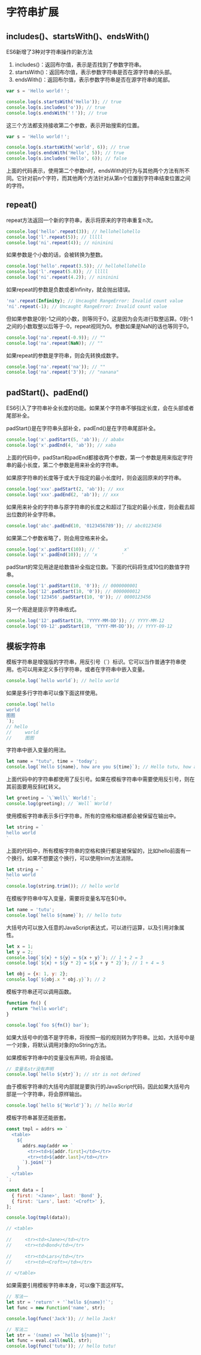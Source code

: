# 字符串扩展

## includes()、startsWith()、endsWith()

ES6新增了3种对字符串操作的新方法
  1. includes()：返回布尔值，表示是否找到了参数字符串。
  2. startsWith()：返回布尔值，表示参数字符串是否在源字符串的头部。
  3. endsWith()：返回布尔值，表示参数字符串是否在源字符串的尾部。

```js
var s = 'Hello world！';

console.log(s.startsWith('Hello')); // true
console.log(s.includes('o')); // true
console.log(s.endsWith('！')); // true
```

这三个方法都支持接收第二个参数，表示开始搜索的位置。
```js
var s = 'Hello world！';

console.log(s.startsWith('world', 6)); // true
console.log(s.endsWith('Hello', 5)); // true
console.log(s.includes('Hello', 6)); // false
```
上面的代码表示，使用第二个参数n时，endsWith的行为与其他两个方法有所不同。它针对前n个字符，而其他两个方法针对从第n个位置到字符串结束位置之间的字符。

## repeat()
repeat方法返回一个新的字符串，表示将原来的字符串重复n次。
```js
console.log('hello'.repeat(3)); // hellohellohello
console.log('l'.repeat(5)); // lllll
console.log('ni'.repeat(4)); // nininini
```
如果参数是个小数的话，会被转换为整数。
```js
console.log('hello'.repeat(3.5)); // hellohellohello
console.log('l'.repeat(5.8)); // lllll
console.log('ni'.repeat(4.2)); // nininini
```
如果repeat的参数是负数或者Infinity，就会抛出错误。
```js
'na'.repeat(Infinity); // Uncaught RangeError: Invalid count value
'ni'.repeat(-1); // Uncaught RangeError: Invalid count value
```
但如果参数是0到-1之间的小数，则等同于0，这是因为会先进行取整运算。0到-1之间的小数取整以后等于-0，repeat视同为0。参数如果是NaN的话也等同于0。
```js
console.log('na'.repeat(-0.9)); // ""
console.log('na'.repeat(NaN)); // ""
```
如果repeat的参数是字符串，则会先转换成数字。
```js
console.log('na'.repeat('na')); // ""
console.log('na'.repeat('3')); // "nanana"
```

## padStart()、padEnd()
ES6引入了字符串补全长度的功能。如果某个字符串不够指定长度，会在头部或者尾部补全。

padStart()是在字符串头部补全，padEnd()是在字符串尾部补全。
```js
console.log('x'.padStart(5, 'ab')); // ababx
console.log('x'.padEnd(4, 'ab')); // xaba
```
上面的代码中，padStart和padEnd都接收两个参数，第一个参数是用来指定字符串的最小长度，第二个参数是用来补全的字符串。

如果原字符串的长度等于或大于指定的最小长度时，则会返回原来的字符串。
```js
console.log('xxx'.padStart(2, 'ab')); // xxx
console.log('xxx'.padEnd(2, 'ab')); // xxx
```
如果用来补全的字符串与原字符串的长度之和超过了指定的最小长度，则会截去超出位数的补全字符串。
```js
console.log('abc'.padEnd(10, '0123456789')); // abc0123456
```
如果第二个参数省略了，则会用空格来补全。
```js
console.log('x'.padStart(10)); // '         x'
console.log('x'.padEnd(10)); // 'x         '
```
padStart的常见用途是给数值补全指定位数。下面的代码将生成10位的数值字符串。
```js
console.log('1'.padStart(10, '0')); // 0000000001
console.log('12'.padStart(10, '0')); // 0000000012
console.log('123456'.padStart(10, '0')); // 0000123456
```
另一个用途是提示字符串格式。
```js
console.log('12'.padStart(10, 'YYYY-MM-DD')); // YYYY-MM-12
console.log('09-12'.padStart(10, 'YYYY-MM-DD')); // YYYY-09-12
```

## 模板字符串
模板字符串是增强版的字符串，用反引号（`）标识。它可以当作普通字符串使用。也可以用来定义多行字符串，或者在字符串中嵌入变量。
```js
console.log(`hello world`); // hello world
```
如果是多行字符串可以像下面这样使用。
```js
console.log(`hello
world
图图
`);
// hello
//     world
//     图图
```
字符串中嵌入变量的用法。
```js
let name = "tutu", time = 'today';
console.log(`Hello ${name}, how are you ${time}`); // Hello tutu, how are you today
```
上面代码中的字符串都使用了反引号。如果在模板字符串中需要使用反引号，则在其前面要用反斜杠转义。
```js
let greeting = `\`Well\` World！`;
console.log(greeting); // `Well` World！
```
使用模板字符串表示多行字符串，所有的空格和缩进都会被保留在输出中。

```js
let string = `
hello world
`
```
上面的代码中，所有模板字符串的空格和换行都是被保留的，比如hello前面有一个换行。如果不想要这个换行，可以使用trim方法消除。
```js
let string = `
hello world
`
console.log(string.trim()); // hello world
```
在模板字符串中写入变量，需要将变量名写在${}中。
```js
let name = 'tutu';
console.log(`hello ${name}`); // hello tutu
```
大括号内可以放入任意的JavaScript表达式，可以进行运算，以及引用对象属性。
```js
let x = 1;
let y = 2;
console.log(`${x} + ${y} = ${x + y}`); // 1 + 2 = 3
console.log(`${x} + ${y * 2} = ${x + y * 2}`); // 1 + 4 = 5

let obj = {x: 1, y: 2};
console.log(`${obj.x * obj.y}`); // 2
```
模板字符串还可以调用函数。
```js
function fn() {
  return "hello world";
}

console.log(`foo ${fn()} bar`);
```
如果大括号中的值不是字符串，将按照一般的规则转为字符串。比如，大括号中是一个对象，将默认调用对象的toString方法。

如果模板字符串中的变量没有声明，将会报错。
```js
// 变量名str没有声明
console.log(`hello ${str}`); // str is not defined
```

由于模板字符串的大括号内部就是要执行的JavaScript代码，因此如果大括号内部是一个字符串，将会原样输出。
```js
console.log(`hello ${'World'}`); // hello World
```
模板字符串甚至还能嵌套。
```js
const tmpl = addrs => `
  <table>
    ${
      addrs.map(addr => `
        <tr><td>${addr.first}</td></tr>
        <tr><td>${addr.last}</td></tr>
      `).join('')
    }
  </table>
`;

const data = [
  { first: '<Jane>', last: 'Bond' },
  { first: 'Lars', last: '<Croft>' },
];

console.log(tmpl(data));

// <table>
    
//     <tr><td><Jane></td></tr>
//     <tr><td>Bond</td></tr>
  
//     <tr><td>Lars</td></tr>
//     <tr><td><Croft></td></tr>
  
// </table>
```
如果需要引用模板字符串本身，可以像下面这样写。
```js
// 写法一
let str = 'return' + '`hello ${name}!`';
let func = new Function('name', str);

console.log(func('Jack')); // hello Jack!

// 写法二
let str = '(name) => `hello ${name}!`';
let func = eval.call(null, str);
console.log(func('tutu')); // hello tutu!
```